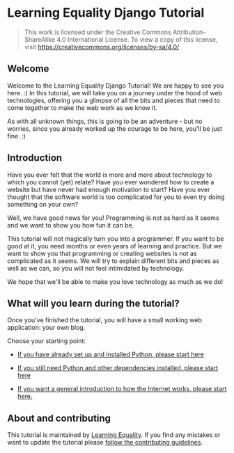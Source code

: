 # Learning Equality Django Tutorial

> This work is licensed under the Creative Commons Attribution-ShareAlike 4.0 International License.
> To view a copy of this license, visit https://creativecommons.org/licenses/by-sa/4.0/

## Welcome
Welcome to the Learning Equality Django Tutorial! We are happy to see you here. :) In this tutorial, we will take you on a journey under the hood of web technologies, offering you a glimpse of all the bits and pieces that need to come together to make the web work as we know it.

As with all unknown things, this is going to be an adventure - but no worries, since you already worked up the courage to be here, you'll be just fine. :)

## Introduction

Have you ever felt that the world is more and more about technology to which you cannot (yet) relate? Have you ever wondered how to create a website but have never had enough motivation to start? Have you ever thought that the software world is too complicated for you to even try doing something on your own?

Well, we have good news for you! Programming is not as hard as it seems and we want to show you how fun it can be.

This tutorial will not magically turn you into a programmer. If you want to be good at it, you need months or even years of learning and practice. But we want to show you that programming or creating websites is not as complicated as it seems. We will try to explain different bits and pieces as well as we can, so you will not feel intimidated by technology.

We hope that we'll be able to make you love technology as much as we do!

## What will you learn during the tutorial?

Once you've finished the tutorial, you will have a small working web application: your own blog.

Choose your starting point:

* [If you have already set up and installed Python, please start here](./django/README.md)

* [If you still need Python and other dependencies installed, please start here](./installation/README.md)

* [If you want a general introduction to how the Internet works, please start here.](./how_the_internet_works/README.md)

## About and contributing

This tutorial is maintained by [Learning Equality](https://learningequality.org/). If you find any mistakes or want to update the tutorial please [follow the contributing guidelines](https://github.com/learningequality/django-tutorial/blob/master/README.md).
